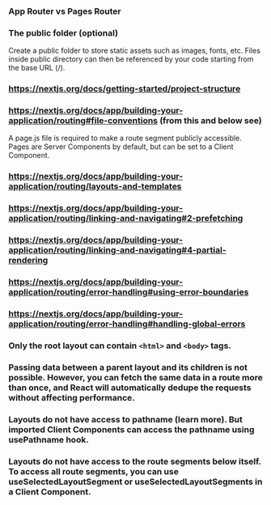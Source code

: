 ### App Router vs Pages Router

### The public folder (optional)
Create a public folder to store static assets such as images, fonts, etc. Files inside public directory can then be referenced by your code starting from the base URL (/).

### https://nextjs.org/docs/getting-started/project-structure

### https://nextjs.org/docs/app/building-your-application/routing#file-conventions (from this and below see)

A page.js file is required to make a route segment publicly accessible.
Pages are Server Components by default, but can be set to a Client Component.


### https://nextjs.org/docs/app/building-your-application/routing/layouts-and-templates

### https://nextjs.org/docs/app/building-your-application/routing/linking-and-navigating#2-prefetching

### https://nextjs.org/docs/app/building-your-application/routing/linking-and-navigating#4-partial-rendering

### https://nextjs.org/docs/app/building-your-application/routing/error-handling#using-error-boundaries

### https://nextjs.org/docs/app/building-your-application/routing/error-handling#handling-global-errors

### Only the root layout can contain `<html>` and `<body>` tags.

### Passing data between a parent layout and its children is not possible. However, you can fetch the same data in a route more than once, and React will automatically dedupe the requests without affecting performance.

### Layouts do not have access to pathname (learn more). But imported Client Components can access the pathname using usePathname hook.
### Layouts do not have access to the route segments below itself. To access all route segments, you can use useSelectedLayoutSegment or useSelectedLayoutSegments in a Client Component.
